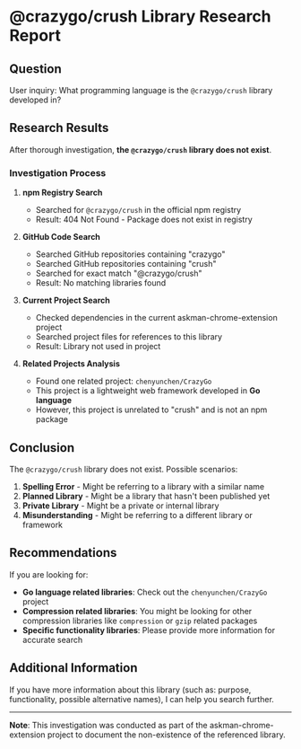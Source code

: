 # @crazygo/crush Library Research Report

## Question
User inquiry: What programming language is the `@crazygo/crush` library developed in?

## Research Results

After thorough investigation, **the `@crazygo/crush` library does not exist**.

### Investigation Process

1. **npm Registry Search**
   - Searched for `@crazygo/crush` in the official npm registry
   - Result: 404 Not Found - Package does not exist in registry

2. **GitHub Code Search**
   - Searched GitHub repositories containing "crazygo"
   - Searched GitHub repositories containing "crush"
   - Searched for exact match "@crazygo/crush"
   - Result: No matching libraries found

3. **Current Project Search**
   - Checked dependencies in the current askman-chrome-extension project
   - Searched project files for references to this library
   - Result: Library not used in project

4. **Related Projects Analysis**
   - Found one related project: `chenyunchen/CrazyGo`
   - This project is a lightweight web framework developed in **Go language**
   - However, this project is unrelated to "crush" and is not an npm package

## Conclusion

The `@crazygo/crush` library does not exist. Possible scenarios:

1. **Spelling Error** - Might be referring to a library with a similar name
2. **Planned Library** - Might be a library that hasn't been published yet
3. **Private Library** - Might be a private or internal library
4. **Misunderstanding** - Might be referring to a different library or framework

## Recommendations

If you are looking for:
- **Go language related libraries**: Check out the `chenyunchen/CrazyGo` project
- **Compression related libraries**: You might be looking for other compression libraries like `compression` or `gzip` related packages
- **Specific functionality libraries**: Please provide more information for accurate search

## Additional Information

If you have more information about this library (such as: purpose, functionality, possible alternative names), I can help you search further.

---

**Note**: This investigation was conducted as part of the askman-chrome-extension project to document the non-existence of the referenced library.
